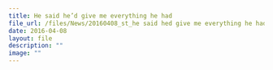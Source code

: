 ```yaml
---
title: He said he’d give me everything he had
file_url: /files/News/20160408_st_he said hed give me everything he had.pdf
date: 2016-04-08
layout: file
description: ""
image: ""
---
```

